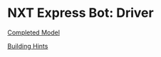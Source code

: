 # NXT Express Bot: Driver

[Completed Model](http://nxtprograms.com/9797/express-bot/pdf/ExpressBot-Driver.pdf)

[Building Hints](http://nxtprograms.com/9797/express-bot/pdf/ExpressBot-Driver-Hints.pdf)
